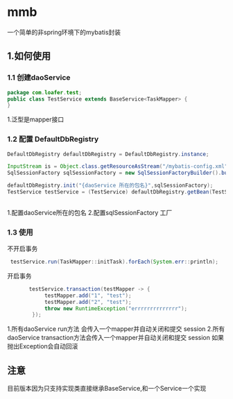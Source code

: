 # mmb
一个简单的非spring环境下的mybatis封装

## 1.如何使用

### 1.1 创建daoService

```java
package com.loafer.test;
public class TestService extends BaseService<TaskMapper> {
}

```
1.泛型是mapper接口
### 1.2 配置 DefaultDbRegistry

```java
DefaultDbRegistry defaultDbRegistry = DefaultDbRegistry.instance;

InputStream is = Object.class.getResourceAsStream("/mybatis-config.xml");
SqlSessionFactory sqlSessionFactory = new SqlSessionFactoryBuilder().build(is);

defaultDbRegistry.init("{daoService 所在的包名}",sqlSessionFactory);
TestService testService = (TestService) defaultDbRegistry.getBean(TestService.class);
 
```
1.配置daoService所在的包名
2.配置sqlSessionFactory 工厂
### 1.3 使用
不开启事务
```java
 testService.run(TaskMapper::initTask).forEach(System.err::println);
```


开启事务 
```java
       testService.transaction(testMapper -> {
            testMapper.add("1", "test");
            testMapper.add("2", "test");
            throw new RuntimeException("errrrrrrrrrrrrr");
        });
```
1.所有daoService run方法 会传入一个mapper并自动关闭和提交 session 
2.所有daoService transaction方法会传入一个mapper并自动关闭和提交 session 如果抛出Exception会自动回滚
## 注意
目前版本因为只支持实现类直接继承BaseService,和一个Service一个实现
